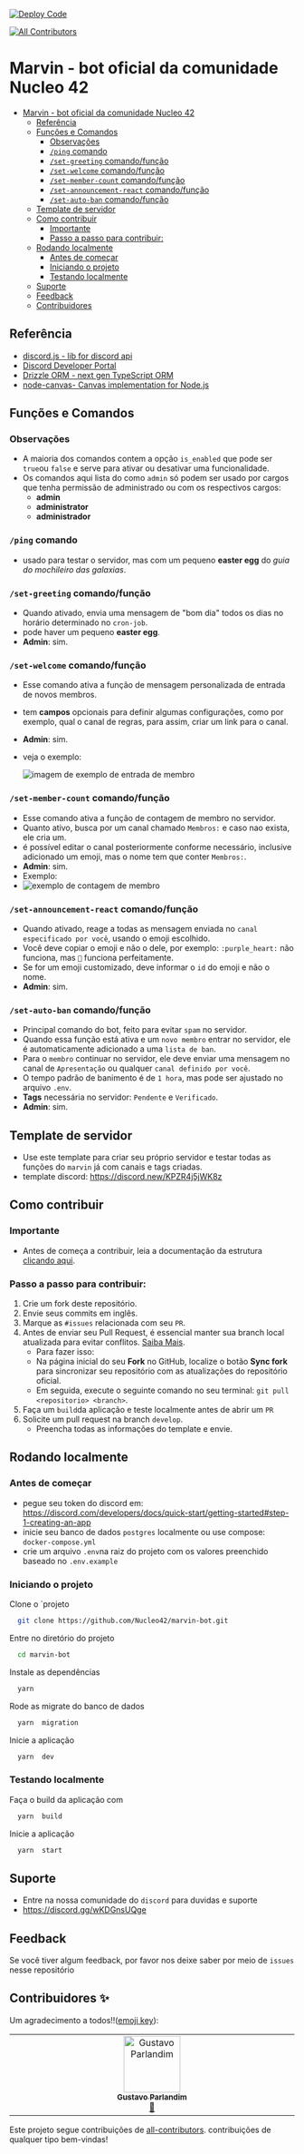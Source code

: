[![Deploy Code](https://github.com/Nucleo42/marvin-bot/actions/workflows/deploy.yml/badge.svg?branch=main)](https://github.com/Nucleo42/marvin-bot/actions/workflows/deploy.yml)
<!-- ALL-CONTRIBUTORS-BADGE:START - Do not remove or modify this section -->
[![All Contributors](https://img.shields.io/badge/all_contributors-1-orange.svg?style=flat-square)](#contributors-)
<!-- ALL-CONTRIBUTORS-BADGE:END -->

# Marvin - bot oficial da comunidade Nucleo 42

- [Marvin - bot oficial da comunidade Nucleo 42](#marvin---bot-oficial-da-comunidade-nucleo-42)
  - [Referência](#referência)
  - [Funções e Comandos](#funções-e-comandos)
    - [Observações](#observações)
    - [`/ping` comando](#ping-comando)
    - [`/set-greeting` comando/função](#set-greeting-comandofunção)
    - [`/set-welcome` comando/função](#set-welcome-comandofunção)
    - [`/set-member-count` comando/função](#set-member-count-comandofunção)
    - [`/set-announcement-react` comando/função](#set-announcement-react-comandofunção)
    - [`/set-auto-ban` comando/função](#set-auto-ban-comandofunção)
  - [Template de servidor](#template-de-servidor)
  - [Como  contribuir](#como--contribuir)
    - [Importante](#importante)
    - [Passo a passo para contribuir:](#passo-a-passo-para-contribuir)
  - [Rodando localmente](#rodando-localmente)
    - [Antes de começar](#antes-de-começar)
    - [Iniciando o projeto](#iniciando-o-projeto)
    - [Testando localmente](#testando-localmente)
  - [Suporte](#suporte)
  - [Feedback](#feedback)
  - [Contribuidores](#contribuidores)

## Referência

 - [discord.js - lib for discord api](https://discord.js.org/)
 - [Discord Developer Portal](https://discord.com/developers/docs/intro)
 - [Drizzle ORM - next gen TypeScript ORM](https://orm.drizzle.team/)
 - [node-canvas-  Canvas implementation for Node.js](https://github.com/Automattic/node-canvas)


## Funções e Comandos

### Observações  
- A maioria dos comandos contem a opção `is_enabled` que pode ser `true`ou `false` e serve para ativar ou desativar uma funcionalidade.
- Os comandos aqui lista do como `admin` só podem ser usado por cargos que tenha permissão de administrado ou com os  respectivos  cargos:      
  - **admin**
  - **administrator**
  - **administrador**

### `/ping` comando
- usado para testar o servidor, mas com um pequeno **easter egg** do *guia do mochileiro das galaxias*.

### `/set-greeting` comando/função  
- Quando ativado, envia uma mensagem de "bom dia" todos os dias no horário determinado no `cron-job`.
- pode haver um pequeno **easter egg**.
- **Admin**: sim.

### `/set-welcome` comando/função 
- Esse comando ativa a função de mensagem personalizada de entrada de novos membros.
- tem **campos** opcionais para definir algumas configurações, como por exemplo, qual o canal de regras, para assim, criar um link para o canal.
- **Admin**: sim.
- veja o exemplo: 
  
  <img src="./static/images/welcome.jpg" alt="imagem de exemplo de entrada de membro">

### `/set-member-count` comando/função
- Esse comando ativa a função de contagem de membro no servidor.
- Quanto ativo, busca por um canal chamado `Membros:` e caso nao exista, ele cria um.
- é possível editar o canal posteriormente conforme necessário, inclusive adicionado um emoji, mas o nome tem que conter `Membros:`.
- **Admin**: sim.
- Exemplo: 
- 
  <img src="./static/images/member.jpg" alt="exemplo de contagem de membro">

### `/set-announcement-react` comando/função
- Quando ativado, reage a todas as mensagem enviada no `canal especificado por você`, usando o emoji escolhido.
- Você deve copiar o emoji e não o dele, por exemplo: `:purple_heart:` não funciona, mas `💜` funciona perfeitamente.
- Se for um emoji customizado, deve informar o `id` do emoji e não o nome.
- **Admin**: sim.
  

### `/set-auto-ban` comando/função
- Principal comando do bot, feito para evitar `spam` no servidor.
- Quando essa função está ativa e um `novo membro` entrar no servidor, ele é automaticamente adicionado a uma `lista de ban`.
- Para o `membro` continuar no servidor, ele deve enviar uma mensagem no canal de `Apresentação` ou qualquer `canal definido por você`.  
- O tempo padrão de banimento é  de `1 hora`, mas pode ser ajustado no arquivo `.env`.
- **Tags** necessária no servidor: `Pendente` e `Verificado`.
- **Admin**: sim.


## Template de servidor
- Use este template para criar seu próprio servidor e testar todas as funções do `marvin` já com canais e tags criadas.
- template discord: https://discord.new/KPZR4j5jWK8z

## Como  contribuir
### Importante

- Antes de começa a contribuir, leia a documentação da estrutura [clicando aqui](https://github.com/Nucleo42/marvin-bot/blob/main/docs/infrastructure.md).

### Passo a passo para contribuir:

1. Crie um fork deste repositório.
2. Envie seus commits em inglês.
3. Marque as `#issues` relacionada com seu `PR`.
4. Antes de enviar seu Pull Request, é essencial manter sua branch local atualizada para evitar conflitos. [Saiba Mais](https://www.freecodecamp.org/portuguese/news/git-pull-explicado/).
   - Para fazer isso:
   - Na página inicial do seu **Fork** no GitHub, localize o botão **Sync fork** para sincronizar seu repositório com as atualizações do repositório oficial.
   - Em seguida, execute o seguinte comando no seu terminal: `git pull <repositorio> <branch>`.
5. Faça um `build`da aplicação e teste localmente antes de abrir um `PR` 
5. Solicite um pull request na branch `develop`.
   - Preencha todas as informações do template e envie.



## Rodando localmente

### Antes de começar
- pegue seu token do discord em: https://discord.com/developers/docs/quick-start/getting-started#step-1-creating-an-app
- inicie seu banco de dados `postgres` localmente ou use compose: `docker-compose.yml`
- crie um arquivo `.env`na raiz do projeto com os valores preenchido baseado no `.env.example`

### Iniciando o projeto

Clone o `projeto

```bash
  git clone https://github.com/Nucleo42/marvin-bot.git
```

Entre no diretório do projeto

```bash
  cd marvin-bot
```

Instale as dependências

```bash
  yarn 
```

Rode as migrate do banco de dados

```bash
  yarn  migration
```

Inicie a aplicação

```bash
  yarn  dev
```
### Testando localmente

Faça o build da aplicação com

```bash
  yarn  build
```

Inicie a aplicação

```bash
  yarn  start
```

## Suporte
- Entre na nossa comunidade do `discord` para duvidas e suporte
- https://discord.gg/wKDGnsUQge

## Feedback

Se você tiver algum feedback, por favor nos deixe saber por meio de `issues` nesse repositório

## Contribuidores ✨


Um agradecimento a todos!!([emoji key](https://allcontributors.org/docs/en/emoji-key)):

<!-- ALL-CONTRIBUTORS-LIST:START - Do not remove or modify this section -->
<!-- prettier-ignore-start -->
<!-- markdownlint-disable -->
<table>
  <tbody>
    <tr>
      <td align="center" valign="top" width="14.28%"><a href="https://github.com/parlandin"><img src="https://avatars.githubusercontent.com/u/56051040?v=4?s=100" width="100px;" alt="Gustavo Parlandim"/><br /><sub><b>Gustavo Parlandim</b></sub></a><br /><a href="#maintenance-parlandin" title="Maintenance">🚧</a></td>
    </tr>
  </tbody>
</table>

<!-- markdownlint-restore -->
<!-- prettier-ignore-end -->

<!-- ALL-CONTRIBUTORS-LIST:END -->
Este projeto segue contribuições de [all-contributors](https://github.com/all-contributors/all-contributors). contribuições de qualquer tipo bem-vindas!
